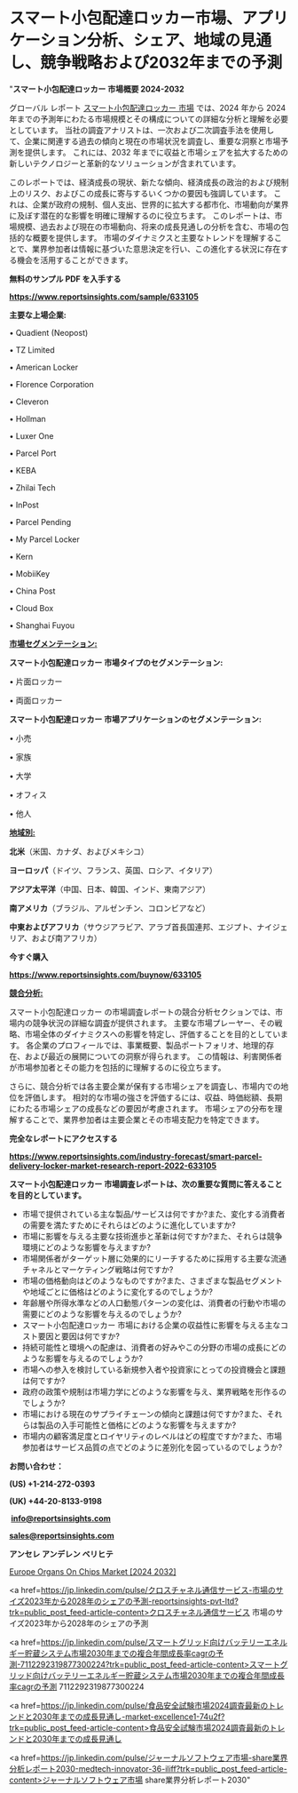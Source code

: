 # スマート小包配達ロッカー市場、アプリケーション分析、シェア、地域の見通し、競争戦略および2032年までの予測

"<strong>スマート小包配達ロッカー 市場概要 2024-2032</strong>

グローバル レポート <a href=https://www.reportsinsights.com/sample/633105>スマート小包配達ロッカー 市場</a> では、2024 年から 2024 年までの予測年にわたる市場規模とその構成についての詳細な分析と理解を必要としています。 当社の調査アナリストは、一次および二次調査手法を使用して、企業に関連する過去の傾向と現在の市場状況を調査し、重要な洞察と市場予測を提供します。 これには、2032 年までに収益と市場シェアを拡大​​するための新しいテクノロジーと革新的なソリューションが含まれています。

このレポートでは、経済成長の現状、新たな傾向、経済成長の政治的および規制上のリスク、およびこの成長に寄与するいくつかの要因も強調しています。 これは、企業が政府の規制、個人支出、世界的に拡大する都市化、市場動向が業界に及ぼす潜在的な影響を明確に理解するのに役立ちます。 このレポートは、市場規模、過去および現在の市場動向、将来の成長見通しの分析を含む、市場の包括的な概要を提供します。 市場のダイナミクスと主要なトレンドを理解することで、業界参加者は情報に基づいた意思決定を行い、この進化する状況に存在する機会を活用することができます。

<strong><b>無料のサンプル PDF を入手する</b></strong>

<a href=https://www.reportsinsights.com/sample/633105><strong><u>https://www.reportsinsights.com/sample/633105</u></strong></a>

<strong>主要な上場企業:</strong>

• Quadient (Neopost)

• TZ Limited

• American Locker

• Florence Corporation

• Cleveron

• Hollman

• Luxer One

• Parcel Port

• KEBA

• Zhilai Tech

• InPost

• Parcel Pending

• My Parcel Locker

• Kern

• MobiiKey

• China Post

• Cloud Box

• Shanghai Fuyou

<strong><u>市場セグメンテーション</u></strong><strong><u>:</u></strong>

<strong>スマート小包配達ロッカー 市場タイプのセグメンテーション:</strong>

• 片面ロッカー

• 両面ロッカー

<strong>スマート小包配達ロッカー 市場アプリケーションのセグメンテーション:</strong>

• 小売

• 家族

• 大学

• オフィス

• 他人

<strong><u>地域別</u></strong><strong><u>:</u></strong>

<strong>北米</strong>（米国、カナダ、およびメキシコ）

<strong>ヨーロッパ</strong>（ドイツ、フランス、英国、ロシア、イタリア）

<strong>アジア太平洋</strong>（中国、日本、韓国、インド、東南アジア）

<strong>南アメリカ</strong>（ブラジル、アルゼンチン、コロンビアなど）

<strong>中東およびアフリカ</strong>（サウジアラビア、アラブ首長国連邦、エジプト、ナイジェリア、および南アフリカ）

<strong>今すぐ購入</strong>

<a href=https://www.reportsinsights.com/buynow/633105><strong><u>https://www.reportsinsights.com/buynow/633105</u></strong></a>

<strong><u>競合分析:</u></strong>

スマート小包配達ロッカー の市場調査レポートの競合分析セクションでは、市場内の競争状況の詳細な調査が提供されます。 主要な市場プレーヤー、その戦略、市場全体のダイナミクスへの影響を特定し、評価することを目的としています。 各企業のプロフィールでは、事業概要、製品ポートフォリオ、地理的存在、および最近の展開についての洞察が得られます。 この情報は、利害関係者が市場参加者とその能力を包括的に理解するのに役立ちます。

さらに、競合分析では各主要企業が保有する市場シェアを調査し、市場内での地位を評価します。 相対的な市場の強さを評価するには、収益、時価総額、長期にわたる市場シェアの成長などの要因が考慮されます。 市場シェアの分布を理解することで、業界参加者は主要企業とその市場支配力を特定できます。

<strong>完全なレポートにアクセスする</strong>

<a href=https://www.reportsinsights.com/industry-forecast/smart-parcel-delivery-locker-market-research-report-2022-633105><strong><u><b>https://www.reportsinsights.com/industry-forecast/smart-parcel-delivery-locker-market-research-report-2022-633105</b></u></strong></a>

<strong><b>スマート小包配達ロッカー 市場調査レポートは、次の重要な質問に答えることを目的としています。</b></strong>
<ul>
  <li>市場で提供されている主な製品/サービスは何ですか?また、変化する消費者の需要を満たすためにそれらはどのように進化していますか?</li>
  <li>市場に影響を与える主要な技術進歩と革新は何ですか?また、それらは競争環境にどのような影響を与えますか?</li>
  <li>市場関係者がターゲット層に効果的にリーチするために採用する主要な流通チャネルとマーケティング戦略は何ですか?</li>
  <li>市場の価格動向はどのようなものですか?また、さまざまな製品セグメントや地域ごとに価格はどのように変化するのでしょうか?</li>
  <li>年齢層や所得水準などの人口動態パターンの変化は、消費者の行動や市場の需要にどのような影響を与えるのでしょうか?</li>
  <li>スマート小包配達ロッカー 市場における企業の収益性に影響を与える主なコスト要因と要因は何ですか?</li>
  <li>持続可能性と環境への配慮は、消費者の好みやこの分野の市場の成長にどのような影響を与えるのでしょうか?</li>
  <li>市場への参入を検討している新規参入者や投資家にとっての投資機会と課題は何ですか?</li>
  <li>政府の政策や規制は市場力学にどのような影響を与え、業界戦略を形作るのでしょうか?</li>
  <li>市場における現在のサプライチェーンの傾向と課題は何ですか?また、それらは製品の入手可能性と価格にどのような影響を与えますか?</li>
  <li>市場内の顧客満足度とロイヤリティのレベルはどの程度ですか?また、市場参加者はサービス品質の点でどのように差別化を図っているのでしょうか?</li>
</ul>
<strong>お問い合わせ：</strong>

<strong>(US) +1-214-272-0393</strong>

<strong>(UK) +44-20-8133-9198</strong>

<strong> </strong><a href=info@reportsinsights.com><strong><u>info@reportsinsights.com</u></strong></a>

<a href=sales@reportsinsights.com><strong><u>sales@reportsinsights.com</u></strong></a>

<strong>アンセレ アンデレン ベリヒテ</strong>

<a href=https://www.linkedin.com/pulse/europe-organs-on-chips-market-analysis-identifying-zp1mf/>Europe Organs On Chips Market [2024 2032]</a>

<a href=https://jp.linkedin.com/pulse/クロスチャネル通信サービス-市場のサイズ2023年から2028年のシェアの予測-reportsinsights-pvt-ltd?trk=public_post_feed-article-content>クロスチャネル通信サービス 市場のサイズ2023年から2028年のシェアの予測</a>

<a href=https://jp.linkedin.com/pulse/スマートグリッド向けバッテリーエネルギー貯蔵システム市場2030年までの複合年間成長率cagrの予測-7112292319877300224?trk=public_post_feed-article-content>スマートグリッド向けバッテリーエネルギー貯蔵システム市場2030年までの複合年間成長率cagrの予測 7112292319877300224</a>

<a href=https://jp.linkedin.com/pulse/食品安全試験市場2024調査最新のトレンドと2030年までの成長見通し-market-excellence1-74u2f?trk=public_post_feed-article-content>食品安全試験市場2024調査最新のトレンドと2030年までの成長見通し</a>

<a href=https://jp.linkedin.com/pulse/ジャーナルソフトウェア市場-share業界分析レポート2030-medtech-innovator-36-iliff?trk=public_post_feed-article-content>ジャーナルソフトウェア市場 share業界分析レポート2030</a>"
